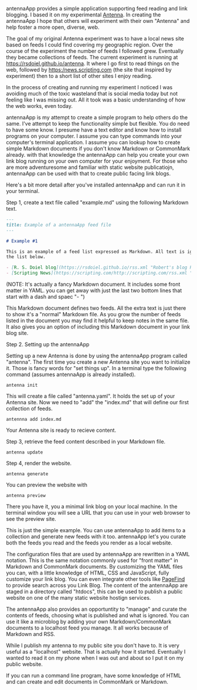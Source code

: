antennaApp provides a simple application supporting feed reading and link blogging. I based it on my experimental
[Antenna](https://github.com/rsdoiel/antenna). In creating the antennaApp I hope that others will experiment with
their own "Antenna" and help foster a more open, diverse, web.

The goal of my original Antenna experiment was to have a local news site based on feeds I could find covering my
geographic region. Over the course of the experiment the number of feeds I followed grew. Eventually they became
collections of feeds. The current experiment is running at <https://rsdoiel.github.io/antenna>. It where I go first
to read things on the web, followed by <https:/news.scripting.com> (the site that inspired by experiment) then to 
a short list of other sites I enjoy reading. 

In the process of creating and running my experiment I noticed I was avoiding much of the toxic wasteland that
is social media today but not feeling like I was missing out.  All it took was a basic understanding of how the web
works, even today. 

antennaApp is my attempt to create a simple program to help others do the same.  I've attempt to keep the functionality
simple but flexible. You do need to have some know. I presume have a text editor and know how to install programs
on your computer. I assume you can type commands into your computer's terminal application. 
I assume you can lookup how to create simple Markdown documents if you don't know Markdown or CommonMark already.
with that knowledge the antennaApp can help you create your own link blog running on your own computer for your
enjoyment. For those who are more adventuresome and familiar with static website publicatiojn, antennaApp can be used
with that to create public facing link blogs.

Here's a bit more detail after you've installed antennaApp and can run it in your terminal.

Step 1, create a text file called "example.md" using the following Markdown text.

~~~Markdown
---
title: Example of a antennaApp feed file
---

# Example #1

This is an example of a feed list expressed as Markdown. All text is ignored except
the list below.

- [R. S. Doiel blog](https://rsdoiel.github.io/rss.xml "Robert's blog RSS feed")
- [Scripting News](https://scripting.com/http://scripting.com/rss.xml "Script News RSS feed")
~~~

(NOTE: It's actually a fancy Markdown document. It includes some front matter in YAML.
you can get away with just the last two bottom lines that start with a dash and spaec "- ")

This Markdown document defines two feeds. All the extra text is just there to show it's a "normal" Markdown
file. As you grow the number of feeds listed in the document you may find it helpful to keep notes in the
same file. It also gives you an option of including this Markdown document in your link blog site.

Step 2. Setting up the antennaApp

Setting up a new Antenna is done by using the antennaApp program called "antenna".  The first time you create a new
Antenna site you want to initialize it. Those is fancy words for "set things up". In a terminal type the following
command (assumes antennaApp is already installed).

~~~shell
antenna init
~~~

This will create a file called "antenna.yaml". It holds the set up of your Antenna site. Now we need to "add" the
"index.md" that will define our first collection of feeds.

~~~shell
antennna add index.md
~~~

Your Antenna site is ready to recieve content.

Step 3, retrieve the feed content described in your Markdown file.

~~~
antenna update
~~~

Step 4, render the website.

~~~shell
antenna generate
~~~

You can preview the website with

~~~shell
antenna preview
~~~

There you have it, you a minimal link blog on your local machine. In the terminal window
you will see a URL that you can use in your web browser to see the preview site.

This is just the simple example. You can use antennaApp to add items to a collection and generate new
feeds with it too. antennaApp let's you curate both the feeds you read and the feeds you render as a local
website. 

The configuration files that are used by antennaApp are rewritten in a YAML notation. This is the same notation
commonly used for "front matter" in Markdown and CommonMark documents. By customizing the YAML files you can,
with a little knowledge of HTML, CSS and JavaScript, fully customize your link blog. You can even integrate other
tools like [PageFind](https://pagefind.app) to provide search across you Link Blog. The content of the antennaApp
are staged in a directory called "htdocs", this can be used to publish a public website on one of the many static
website hostign services.

The antennaApp also provides an opportuntity to "manage" and curate the contents of feeds, choosing what is
published and what is ignored. You can use it like a microblog by adding your own Markdown/CommonMark documents to a
localhost feed you manage. It all works because of Markdown and RSS. 

While I publish my antenna to my public site you don't have to. It is very useful as a "localhost" website. That is actually
how it started. Eventually I wanted to read it on my phone when I was out and about so I put it on my public website.

If you can run a command line program, have some knowledge of HTML and can create and edit documents in CommonMark or Markdown.